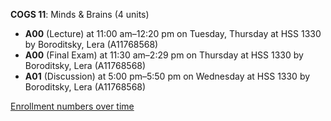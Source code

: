 **COGS 11**: Minds & Brains (4 units)

- **A00** (Lecture) at 11:00 am–12:20 pm on Tuesday, Thursday at HSS 1330 by Boroditsky, Lera (A11768568)
- **A00** (Final Exam) at 11:30 am–2:29 pm on Thursday at HSS 1330 by Boroditsky, Lera (A11768568)
- **A01** (Discussion) at 5:00 pm–5:50 pm on Wednesday at HSS 1330 by Boroditsky, Lera (A11768568)

[Enrollment numbers over time](./COGS11.tsv)
